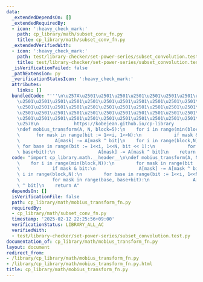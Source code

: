 ```yaml
---
data:
  _extendedDependsOn: []
  _extendedRequiredBy:
  - icon: ':heavy_check_mark:'
    path: cp_library/math/subset_conv_fn.py
    title: cp_library/math/subset_conv_fn.py
  _extendedVerifiedWith:
  - icon: ':heavy_check_mark:'
    path: test/library-checker/set-power-series/subset_convolution.test.py
    title: test/library-checker/set-power-series/subset_convolution.test.py
  _isVerificationFailed: false
  _pathExtension: py
  _verificationStatusIcon: ':heavy_check_mark:'
  attributes:
    links: []
  bundledCode: "'''\n\u257A\u2501\u2501\u2501\u2501\u2501\u2501\u2501\u2501\u2501\u2501\
    \u2501\u2501\u2501\u2501\u2501\u2501\u2501\u2501\u2501\u2501\u2501\u2501\u2501\
    \u2501\u2501\u2501\u2501\u2501\u2501\u2501\u2501\u2501\u2501\u2501\u2501\u2501\
    \u2501\u2501\u2501\u2501\u2501\u2501\u2501\u2501\u2501\u2501\u2501\u2501\u2501\
    \u2501\u2501\u2501\u2501\u2501\u2501\u2501\u2501\u2501\u2501\u2501\u2501\u2501\
    \u2578\n             https://kobejean.github.io/cp-library               \n'''\n\
    \ndef mobius_transform(A, N, block=5):\n    for i in range(min(block,N)):\n  \
    \      for mask in range(bit := 1<<i, 1<<N):\n            if mask & bit:\n   \
    \             A[mask] -= A[mask ^ bit]\n    for i in range(block,N):\n       \
    \ for base in range(bit := 1<<i, 1<<N, bit << 1):\n            for mask in range(base,\
    \ base+bit):\n                A[mask] -= A[mask ^ bit]\n    return A\n"
  code: "import cp_library.math.__header__\n\ndef mobius_transform(A, N, block=5):\n\
    \    for i in range(min(block,N)):\n        for mask in range(bit := 1<<i, 1<<N):\n\
    \            if mask & bit:\n                A[mask] -= A[mask ^ bit]\n    for\
    \ i in range(block,N):\n        for base in range(bit := 1<<i, 1<<N, bit << 1):\n\
    \            for mask in range(base, base+bit):\n                A[mask] -= A[mask\
    \ ^ bit]\n    return A"
  dependsOn: []
  isVerificationFile: false
  path: cp_library/math/mobius_transform_fn.py
  requiredBy:
  - cp_library/math/subset_conv_fn.py
  timestamp: '2025-02-12 22:25:56+09:00'
  verificationStatus: LIBRARY_ALL_AC
  verifiedWith:
  - test/library-checker/set-power-series/subset_convolution.test.py
documentation_of: cp_library/math/mobius_transform_fn.py
layout: document
redirect_from:
- /library/cp_library/math/mobius_transform_fn.py
- /library/cp_library/math/mobius_transform_fn.py.html
title: cp_library/math/mobius_transform_fn.py
---
```

